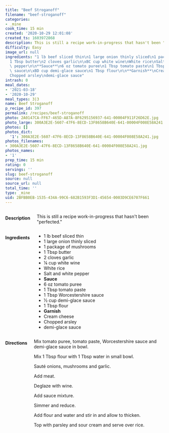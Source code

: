 ```yaml
---
title: "Beef Stroganoff"
filename: "beef-stroganoff"
categories:
- _mine
cook_time: 15 min
created: '2020-10-29 12:01:08'
created_ts: 1603972868
description: This is still a recipe work-in-progress that hasn't been "perfected."
difficulty: Easy
image_url: null
ingredients: "1 lb beef sliced thin\n1 large onion thinly sliced\n1 package of mushrooms\n\
  1 Tbsp butter\n2 cloves garlic\n\xBC cup white wine\nWhite rice\nSalt and white\
  \ pepper\n\n**Sauce**\n6 oz tomato puree\n1 Tbsp tomato paste\n1 Tbsp Worcestershire\
  \ sauce\n\xBD cup demi-glace sauce\n1 Tbsp flour\n\n**Garnish**\nCream cheese\n\
  Chopped arsley\ndemi-glace sauce"
intrash: 0
meal_dates:
- '2021-03-18'
- '2020-10-29'
meal_types: 3|3
name: Beef Stroganoff
p_recipe_id: 397
permalink: /recipes/beef-stroganoff
photo: 2A0147CA-FF67-465D-A87A-8F6295156937-641-00004F911F26D62E.jpg
photo_large: 300A3E2E-5607-47F6-8ECD-13F8658B640E-641-00004F008E58A241.jpg
photos: []
photos_dict:
  '1': 300A3E2E-5607-47F6-8ECD-13F8658B640E-641-00004F008E58A241.jpg
photos_filenames:
- 300A3E2E-5607-47F6-8ECD-13F8658B640E-641-00004F008E58A241.jpg
photos_names:
- '1'
prep_time: 15 min
rating: 0
servings: ''
slug: beef-stroganoff
source: null
source_url: null
total_time: ''
type: _mine
uid: 2BFBB0EB-1535-434A-99C6-682B1593F3D1-45654-0003D9CE6707F661
---
```

<div class="large-8 medium-7 columns" id="writeup">		<h4 id="description">Description</h4>
<div class="box box-description content"><p>This is still a recipe work-in-progress that hasn't been &quot;perfected.&quot;</p>
</div>	</div><!-- #writeup -->
</div><!-- #row-one -->
<div class="row" id="row-two">	<div class="medium-4 small-5 columns"><h4 id="ingredients">Ingredients</h4><div class="box box-ingredients content"><ul>
<li>1 lb beef sliced thin</li>
<li>1 large onion thinly sliced</li>
<li>1 package of mushrooms</li>
<li>1 Tbsp butter</li>
<li>2 cloves garlic</li>
<li>¼ cup white wine</li>
<li>White rice</li>
<li>Salt and white pepper</li>
<li><strong>Sauce</strong></li>
<li>6 oz tomato puree</li>
<li>1 Tbsp tomato paste</li>
<li>1 Tbsp Worcestershire sauce</li>
<li>½ cup demi-glace sauce</li>
<li>1 Tbsp flour</li>
<li><strong>Garnish</strong></li>
<li>Cream cheese</li>
<li>Chopped arsley</li>
<li>demi-glace sauce</li>
</ul>
</div>	</div>	<div class="medium-6 small-7 columns"><h4 id="directions">Directions</h4><div class="box box-directions content"><p>Mix tomato puree, tomato paste, Worcestershire sauce and demi-glace sauce in bowl.</p>
<p>Mix 1 Tbsp flour with 1 Tbsp water in small bowl.</p>
<p>Sauté onions, mushrooms and garlic.</p>
<p>Add meat.</p>
<p>Deglaze with wine.</p>
<p>Add sauce mixture.</p>
<p>Simmer and reduce.</p>
<p>Add flour and water and stir in and allow to thicken.</p>
<p>Top with parsley and sour cream and serve over rice.</p>
</div>	</div>	<div class="medium-2 columns" id="photo-sidebar">